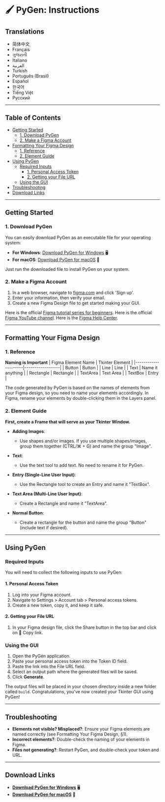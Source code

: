 # 🖌️ PyGen: Instructions

## Translations
- 简体中文
- Français
- ગુજરાતી
- Italiano
- العربية
- Turkish
- Português (Brasil)
- Español
- 한국어
- Tiếng Việt
- Русский

---

## Table of Contents
- [Getting Started](#getting-started)
  - [1. Download PyGen](#1-download-pygen)
  - [2. Make a Figma Account](#2-make-a-figma-account)
- [Formatting Your Figma Design](#formatting-your-figma-design)
  - [1. Reference](#1-reference)
  - [2. Element Guide](#2-element-guide)
- [Using PyGen](#using-pygen)
  - [Required Inputs](#required-inputs)
    - [1. Personal Access Token](#1-personal-access-token)
    - [2. Getting your File URL](#2-getting-your-file-url)
  - [Using the GUI](#using-the-gui)
- [Troubleshooting](#troubleshooting)
- [Download Links](#download-links)

---

## Getting Started

### 1. Download PyGen
You can easily download PyGen as an executable file for your operating system:

- **For Windows**: [Download PyGen for Windows](#) 🖥️
- **For macOS**: [Download PyGen for macOS](#) 🍏

Just run the downloaded file to install PyGen on your system.

### 2. Make a Figma Account
1. In a web browser, navigate to [figma.com](https://www.figma.com) and click 'Sign up'.
2. Enter your information, then verify your email.
3. Create a new Figma Design file to get started making your GUI.

Here is the official [Figma tutorial series for beginners](https://help.figma.com/hc/en-us/articles/360040514073-Figma-for-beginners).
Here is the official [Figma YouTube channel](https://www.youtube.com/c/Figma).
Here is the [Figma Help Center](https://help.figma.com/hc/en-us).

---

## Formatting Your Figma Design

### 1. Reference
**Naming is Important**
| Figma Element Name | Tkinter Element  |
|---------------------|------------------|
| Button              | Button           |
| Line                | Line             |
| Text                | Name it anything  |
| Rectangle           | Rectangle        |
| TextArea            | Text Area        |
| TextBox             | Entry            |

The code generated by PyGen is based on the names of elements from your Figma design, so you need to name your elements accordingly. In Figma, rename your elements by double-clicking them in the Layers panel.

### 2. Element Guide
**First, create a Frame that will serve as your Tkinter Window.**

- **Adding Images**: 
  - Use shapes and/or images. If you use multiple shapes/images, group them together (CTRL/⌘ + G) and name the group "Image".

- **Text**: 
  - Use the text tool to add text. No need to rename it for PyGen.

- **Entry (Single-Line User Input)**:
  - Use the Rectangle tool to create an Entry and name it "TextBox".

- **Text Area (Multi-Line User Input)**:
  - Create a Rectangle and name it "TextArea".

- **Normal Button**:
  - Create a rectangle for the button and name the group "Button" (include text if desired).

---

## Using PyGen

### Required Inputs
You will need to collect the following inputs to use PyGen:

#### 1. Personal Access Token
1. Log into your Figma account.
2. Navigate to Settings > Account tab > Personal access tokens.
3. Create a new token, copy it, and keep it safe.

#### 2. Getting your File URL
1. In your Figma design file, click the Share button in the top bar and click on 🔗 Copy link.

### Using the GUI
1. Open the PyGen application.
2. Paste your personal access token into the Token ID field.
3. Paste the link into the File URL field.
4. Select an output path where the generated files will be saved.
5. Click **Generate**.
   
The output files will be placed in your chosen directory inside a new folder called `build`. Congratulations, you've now created your Tkinter GUI using PyGen!

---

## Troubleshooting
- **Elements not visible? Misplaced?**: Ensure your Figma elements are named correctly (see Formatting Your Figma Design, §1).
- **Incorrect elements?**: Double-check the naming of your elements in Figma.
- **Files not generating?**: Restart PyGen, and double-check your token and URL.

---

## Download Links
- **[Download PyGen for Windows](#)** 🖥️
- **[Download PyGen for macOS](#)** 🍏
